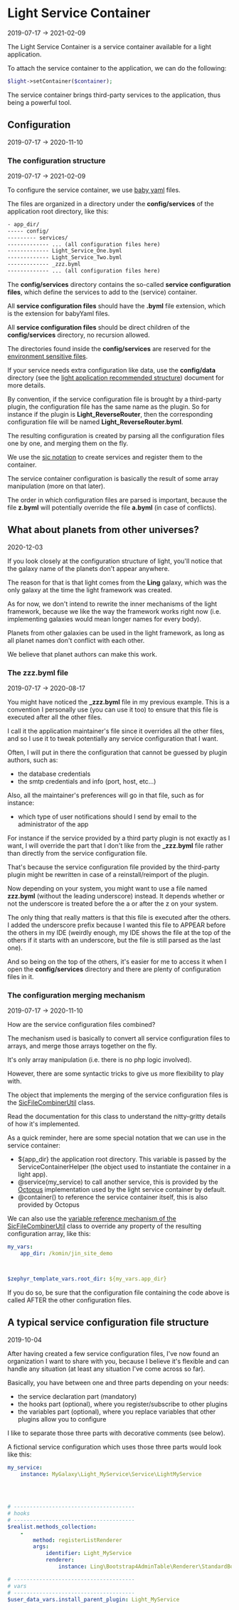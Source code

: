 Light Service Container
================
2019-07-17 -> 2021-02-09



The Light Service Container is a service container available for a light application.


To attach the service container to the application, we can do the following:


```php
$light->setContainer($container);
```


The service container brings third-party services to the application, thus being a powerful tool. 




Configuration
---------------
2019-07-17 -> 2020-11-10


### The configuration structure
2019-07-17 -> 2021-02-09



To configure the service container, we use [baby yaml](https://github.com/lingtalfi/BabyYaml) files.

The files are organized in a directory under the **config/services** of the application root directory, like this:


```txt
- app_dir/
----- config/
--------- services/
------------- ... (all configuration files here)
------------- Light_Service_One.byml
------------- Light_Service_Two.byml
------------- _zzz.byml
------------- ... (all configuration files here)
```


The **config/services** directory contains the so-called **service configuration files**, which define the services
to add to the (service) container. 

All **service configuration files** should have the **.byml** file extension, which is the extension for babyYaml files.


All **service configuration files** should be direct children of the **config/services** directory, no recursion allowed.

The directories found inside the **config/services** are reserved for the [environment sensitive files](https://github.com/lingtalfi/Light/blob/master/personal/mydoc/pages/environments.md).

If your service needs extra configuration like data, use the **config/data** directory (see the [light application recommended structure](https://github.com/lingtalfi/Light/blob/master/personal/mydoc/pages/light-application-recommended-structure.md)) document for more details.


By convention, if the service configuration file is brought by a third-party plugin, the configuration file
has the same name as the plugin. So for instance if the plugin is **Light_ReverseRouter**, then the corresponding
configuration file will be named **Light_ReverseRouter.byml**. 



The resulting configuration is created by parsing all the configuration files one by one, and merging them on the fly.

We use the [sic notation](https://github.com/lingtalfi/NotationFan/blob/master/sic.md) to create services and register them to the container.

The service container configuration is basically the result of some array manipulation (more on that later).

The order in which configuration files are parsed is important, because the file **z.byml** will potentially override 
the file **a.byml** (in case of conflicts).



What about planets from other universes?
------------
2020-12-03


If you look closely at the configuration structure of light, you'll notice that the galaxy name of the planets don't appear anywhere.

The reason for that is that light comes from the **Ling** galaxy, which was the only galaxy at the time the light framework was created.

As for now, we don't intend to rewrite the inner mechanisms of the light framework, because we like the way the framework works right now (i.e. implementing galaxies would mean
longer names for every body).


Planets from other galaxies can be used in the light framework, as long as all planet names don't conflict with each other.

We believe that planet authors can make this work.






### The zzz.byml file
2019-07-17 -> 2020-08-17


You might have noticed the **_zzz.byml** file in my previous example. This is a convention I personally use (you can use it too)
to ensure that this file is executed after all the other files. 

I call it the application maintainer's file since it overrides all the other files, and so I use it 
to tweak potentially any service configuration that I want.

Often, I will put in there the configuration that cannot be guessed by plugin authors, such as:

- the database credentials
- the smtp credentials and info (port, host, etc...)

Also, all the maintainer's preferences will go in that file, such as for instance:

- which type of user notifications should I send by email to the administrator of the app 



For instance if the service provided by a third party plugin is not exactly as I want, I will override the part that I don't like
from the **_zzz.byml** file rather than directly from the service configuration file.

That's because the service configuration file provided by the third-party plugin might be rewritten in case of a reinstall/reimport
of the plugin.


Now depending on your system, you might want to use a file named **zzz.byml** (without the leading underscore) instead.
It depends whether or not the underscore is treated before the a or after the z on your system.

The only thing that really matters is that this file is executed after the others.
I added the underscore prefix because I wanted this file to APPEAR before the others in my IDE (weirdly enough, my IDE
shows the file at the top of the others if it starts with an underscore, but the file is still parsed as the last one).

And so being on the top of the others, it's easier for me to access it when I open the **config/services** directory and 
there are plenty of configuration files in it.



### The configuration merging mechanism
2019-07-17 -> 2020-11-10

How are the service configuration files combined?

The mechanism used is basically to convert all service configuration files to arrays, and merge those arrays together on the fly.

It's only array manipulation (i.e. there is no php logic involved).

However, there are some syntactic tricks to give us more flexibility to play with.


The object that implements the merging of the service configuration files is the [SicFileCombinerUtil](https://github.com/lingtalfi/SicTools/blob/master/doc/api/Ling/SicTools/Util/SicFileCombinerUtil.md) class.

Read the documentation for this class to understand the nitty-gritty details of how it's implemented.


As a quick reminder, here are some special notation that we can use in the service container:


- ${app_dir}                the application root directory. This variable is passed by the ServiceContainerHelper (the object used to instantiate the container in a light app).
- @service(my_service)      to call another service, this is provided by the [Octopus](https://github.com/lingtalfi/Octopus) implementation used by the light service container by default.
- @container()              to reference the service container itself, this is also provided by Octopus 


We can also use the [variable reference mechanism of the SicFileCombinerUtil](https://github.com/lingtalfi/SicTools/blob/master/doc/api/Ling/SicTools/Util/SicFileCombinerUtil.md#variable-references) class to override any property of the resulting
configuration array, like this:

```yaml
my_vars:
    app_dir: /komin/jin_site_demo



$zephyr_template_vars.root_dir: ${my_vars.app_dir}


```

If you do so, be sure that the configuration file containing the code above is called AFTER the other
configuration files. 






A typical service configuration file structure
------------------
2019-10-04


After having created a few service configuration files, I've now found an organization I want to share with you,
because I believe it's flexible and can handle any situation (at least any situation I've come across so far).

Basically, you have between one and three parts depending on your needs:

- the service declaration part (mandatory)
- the hooks part (optional), where you register/subscribe to other plugins
- the variables part (optional), where you replace variables that other plugins allow you to configure


I like to separate those three parts with decorative comments (see below).

A fictional service configuration which uses those three parts would look like this:


```yaml 
my_service:
    instance: MyGalaxy\Light_MyService\Service\LightMyService
    

    
    
# --------------------------------------
# hooks
# --------------------------------------
$realist.methods_collection:
    -
        method: registerListRenderer
        args:
            identifier: Light_MyService
            renderer:
                instance: Ling\Bootstrap4AdminTable\Renderer\StandardBootstrap4AdminTableRenderer

# --------------------------------------
# vars
# --------------------------------------
$user_data_vars.install_parent_plugin: Light_MyService

    
```
  







 








   























